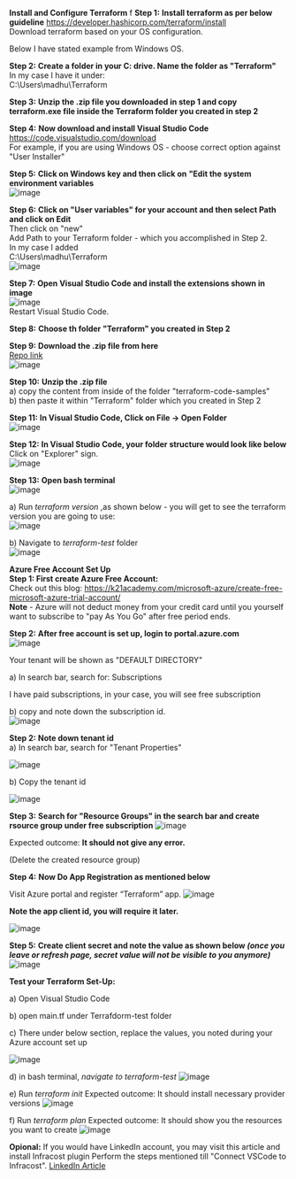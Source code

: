 **Install and Configure Terraform**
f
**Step 1:** **Install terraform as per below guideline**
https://developer.hashicorp.com/terraform/install <br/>
Download terraform based on your OS configuration. <br/>

Below I have stated example from Windows OS. <br/>

**Step 2:** **Create a folder in your C: drive. Name the folder as "Terraform"** <br/>
In my case I have it under: <br/>
C:\Users\madhu\Terraform <br/>

**Step 3:** **Unzip the .zip file you downloaded in step 1 and copy terraform.exe file inside the Terraform folder you created in step 2** <br/>

**Step 4:** **Now download and install Visual Studio Code** <br/>
https://code.visualstudio.com/download <br/>
For example, if you are using Windows OS - choose correct option against "User Installer" <br/>

**Step 5:** **Click on Windows key and then click on** **"Edit the system environment variables** <br/>
![image](https://github.com/user-attachments/assets/6f15a7b4-dd16-48cc-bcf2-e30a436df21c) <br/>

**Step 6:** **Click on "User variables" for your account and then select Path and click on Edit** <br/>
Then click on "new" <br/>
Add Path to your Terraform folder - which you accomplished in Step 2. <br/>
In my case I added <br/>
C:\Users\madhu\Terraform <br/>
![image](https://github.com/user-attachments/assets/69ec8bca-ab9a-4ee6-ad6f-2c66c6ccef31) <br/>

**Step 7:** **Open Visual Studio Code and install the extensions shown in image**  <br/>
![image](https://github.com/user-attachments/assets/51d628bb-5c35-4db9-872e-7f80bf1c5ea7)  <br/>
Restart Visual Studio Code. <br/>

**Step 8:** **Choose th folder "Terraform" you created in Step 2**  <br/>

**Step 9:** **Download the .zip file from here**  <br/>
[Repo link](https://github.com/madhubanti0007/terraform-code-samples)  <br/>
![image](https://github.com/user-attachments/assets/f5ed5c83-904a-41fa-b397-c3b289924734)  <br/>

**Step 10:**  **Unzip the .zip file** <br/>
a) copy the content from inside of the folder "terraform-code-samples" <br/>
b) then paste it within "Terraform" folder which you created in Step 2 <br/>

**Step 11:** **In Visual Studio Code, Click on File -> Open Folder**   <br/>
![image](https://github.com/user-attachments/assets/bfb1aa65-31cf-48b4-bd80-490effbc2410)  <br/>

**Step 12:** **In Visual Studio Code, your folder structure would look like below** <br/>
Click on "Explorer" sign. <br/>
![image](https://github.com/user-attachments/assets/24c163f8-4805-4f67-98cf-f05c2e533a15) <br/>

**Step 13:** **Open bash terminal** <br/>
![image](https://github.com/user-attachments/assets/0a48d89a-ed0a-4ca0-b30e-c075d671d951) <br/>

a) Run _terraform version_ ,as shown below - you will get to see the terraform version you are going to use: <br/>
![image](https://github.com/user-attachments/assets/3076c94f-f771-43f3-8b8e-0c8d62cbb6cb) <br/>

b) Navigate to _terraform-test_ folder <br/>
![image](https://github.com/user-attachments/assets/4febcdb7-9701-436d-a2ea-0d9f3bed8a8c) <br/>

**Azure Free Account Set Up** <br/>
**Step 1: First create Azure Free Account:** <br/>
Check out this blog: https://k21academy.com/microsoft-azure/create-free-microsoft-azure-trial-account/ <br/>
**Note** - Azure will not deduct money from your credit card until you yourself want to subscribe to "pay As You Go" after free period ends. <br/>

**Step 2:** **After free account is set up, login to portal.azure.com** <br/>
![image](https://github.com/user-attachments/assets/da832553-55ef-4f80-93f1-8fbcf4b3a62d) <br/>

Your tenant will be shown as "DEFAULT DIRECTORY" <br/>

a) In search bar, search for: Subscriptions <br/>

I have paid subscriptions, in your case, you will see free subscription <br/>

b) copy and note down the subscription id. <br/>
![image](https://github.com/user-attachments/assets/56eb6ee3-79c3-4e19-bd9b-331be7d59c42)


**Step 2:** **Note down tenant id** <br/>
a) In search bar, search for  "Tenant Properties" <br/>

![image](https://github.com/user-attachments/assets/697976d9-9767-40a5-bdd9-da1f9a3ffc58)


b) Copy the tenant id

![image](https://github.com/user-attachments/assets/a4a5785e-ad7e-476e-9688-f2f7fe8a6984)

**Step 3:** **Search for "Resource Groups" in the search bar and create rsource group under free subscription**
![image](https://github.com/user-attachments/assets/812bbf3a-6262-4237-aa7a-0029d8ee46eb)

Expected outcome: **It should not give any error.**

(Delete the created resource group)

**Step 4:** **Now Do App Registration  as mentioned below**

Visit Azure portal and register “Terraform” app.
![image](https://github.com/user-attachments/assets/d082a8ea-6333-4f5b-86a6-7cb73647bad5)

**Note the app client id, you will require it later.**

![image](https://github.com/user-attachments/assets/82434a47-9a97-465b-adec-864737ba6699)

**Step 5:** **Create client secret and note the value as shown below _(once you leave or refresh page, secret value will not be visible to you anymore)_**
![image](https://github.com/user-attachments/assets/fb5b564d-c79c-4346-b121-0a0b2c74fa1b)

**Test your Terraform Set-Up:**

a) Open Visual Studio Code

b) open main.tf under Terrafdorm-test folder

c) There under below section, replace the values, you noted during your Azure account set up

![image](https://github.com/user-attachments/assets/396be44a-9d87-49ff-b836-61a27c3b0bc9)

d) in bash terminal, _navigate to terraform-test_
![image](https://github.com/user-attachments/assets/6f9af1af-8075-4d86-b9c6-909ace5e982d)

e) Run _terraform init_
Expected outcome: It should install necessary provider versions
![image](https://github.com/user-attachments/assets/37b7e0fc-005c-401a-8a16-7d61be630be7)

f) Run _terraform plan_
Expected outcome: It should show you the resources you want to create
![image](https://github.com/user-attachments/assets/f9fc8da8-d8f8-44a5-bc5a-c623661b720d)

**Opional:** If you would have LinkedIn account, you may visit this article and install Infracost plugin 
Perform the steps mentioned till "Connect VSCode to Infracost".
[LinkedIn Article](http://linkedin.com/pulse/infracost-predict-cost-your-terraform-before-you-provision-jash-5nquf/?trackingId=Lsmv6pz%2FSw%2BAJ331l0FBXA%3D%3D)





















